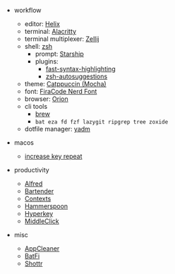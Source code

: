 - workflow
  - editor: [Helix](https://helix-editor.com/)
  - terminal: [Alacritty](https://alacritty.org/)
  - terminal multiplexer: [Zellij](https://zellij.dev/)
  - shell: [zsh](https://www.zsh.org/)
    - prompt: [Starship](https://starship.rs/)
    - plugins:
      - [fast-syntax-highlighting](https://github.com/zdharma-continuum/fast-syntax-highlighting#oh-my-zsh)
      - [zsh-autosuggestions](https://github.com/zsh-users/zsh-autosuggestions/blob/master/INSTALL.md#oh-my-zsh)
  - theme: [Catppuccin (Mocha)](https://github.com/catppuccin/catppuccin)
  - font: [FiraCode Nerd Font](https://www.nerdfonts.com/)
  - browser: [Orion](https://kagi.com/orion/)
  - cli tools
    - [brew](https://brew.sh/)
    - `bat eza fd fzf lazygit ripgrep tree zoxide`
  - dotfile manager: [yadm](https://yadm.io/docs/getting_started)

- macos
  - [increase key repeat](https://gist.github.com/hofmannsven/ff21749b0e6afc50da458bebbd9989c5)

- productivity
  - [Alfred](https://www.alfredapp.com/)
  - [Bartender](https://www.macbartender.com/Bartender5/)
  - [Contexts](https://contexts.co/)
  - [Hammerspoon](https://www.hammerspoon.org/)
  - [Hyperkey](https://hyperkey.app/)
  - [MiddleClick](https://github.com/artginzburg/MiddleClick-Sonoma)

- misc
  - [AppCleaner](https://freemacsoft.net/appcleaner/)
  - [BatFi](https://app.gumroad.com/d/2fa184d3e33101e9b092db49751f4d9f)
  - [Shottr](https://shottr.cc/)
